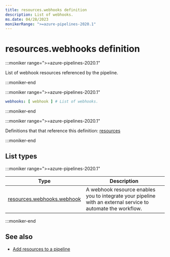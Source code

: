 ```yaml
---
title: resources.webhooks definition
description: List of webhooks.
ms.date: 04/28/2023
monikerRange: ">=azure-pipelines-2020.1"
---
```


# resources.webhooks definition

<!-- :::description::: -->
:::moniker range=">=azure-pipelines-2020.1"

<!-- :::editable-content name="description"::: -->
List of webhook resources referenced by the pipeline.
<!-- :::editable-content-end::: -->

:::moniker-end
<!-- :::description-end::: -->

<!-- :::syntax::: -->
:::moniker range=">=azure-pipelines-2020.1"

```yaml
webhooks: [ webhook ] # List of webhooks.
```

:::moniker-end
<!-- :::syntax-end::: -->

<!-- :::parents::: -->
:::moniker range=">=azure-pipelines-2020.1"

Definitions that that reference this definition: [resources](resources.md)

:::moniker-end
<!-- :::parents-end::: -->

## List types

<!-- :::list-types::: -->
:::moniker range=">=azure-pipelines-2020.1"

| Type | Description |
|---|---|
| [resources.webhooks.webhook](resources-webhooks-webhook.md) | A webhook resource enables you to integrate your pipeline with an external service to automate the workflow. |

:::moniker-end
<!-- :::list-types-end::: -->

<!-- :::remarks::: -->
<!-- :::editable-content name="remarks"::: -->
<!-- :::editable-content-end::: -->
<!-- :::remarks-end::: -->

<!-- :::examples::: -->
<!-- :::editable-content name="examples"::: -->
<!-- :::editable-content-end::: -->
<!-- :::examples-end::: -->

<!-- :::see-also::: -->
<!-- :::editable-content name="seeAlso"::: -->
## See also

- [Add resources to a pipeline](/azure/devops/pipelines/process/resources)
<!-- :::editable-content-end::: -->
<!-- :::see-also-end::: -->